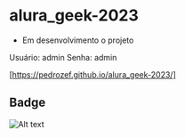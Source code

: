 # alura_geek-2023

- Em desenvolvimento o projeto

Usuário: admin
Senha: admin

[https://pedrozef.github.io/alura_geek-2023/]

## Badge

![Alt text](Badge-alura_geek-2023-1.png)